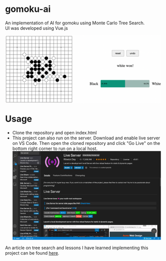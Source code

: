 # gomoku-ai
An implementation of AI for gomoku using Monte Carlo Tree Search. <br>
UI was developed using Vue.js

![Alt text](./gomoku_example.png?raw=true "Title")

<h1 style="margin-top: 30px">Usage</h1>
<ul>
    <li>Clone the repository and open index.html</li>
    <li>This project can also run on the server. Download and enable live server on VS Code. Then open the cloned repository and click "Go Live" on the bottom right corner to run on a local host.
    </li>
    <img src="./live_server.png">
</ul>

An article on tree search and lessons I have learned implementing this project can be found <a href="https://richardfan.herokuapp.com/project/gomoku/en">here</a>.

